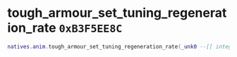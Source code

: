 # tough_armour_set_tuning_regeneration_rate `0xB3F5EE8C`

```lua
natives.anim.tough_armour_set_tuning_regeneration_rate(_unk0 --[[ integer ]], _unk1 --[[ integer ]])
```